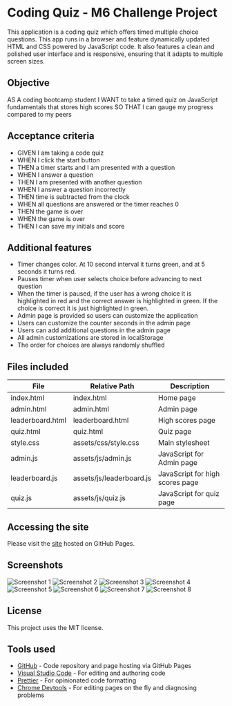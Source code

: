 # Coding Quiz - M6 Challenge Project

This application is a coding quiz which offers timed multiple choice questions.
This app runs in a browser and feature dynamically updated HTML and CSS powered by JavaScript code. It also features a clean and polished user interface and is responsive, ensuring that it adapts to multiple screen sizes.

## Objective
AS A coding bootcamp student
I WANT to take a timed quiz on JavaScript fundamentals that stores high scores
SO THAT I can gauge my progress compared to my peers

## Acceptance criteria
* GIVEN I am taking a code quiz
* WHEN I click the start button
* THEN a timer starts and I am presented with a question
* WHEN I answer a question
* THEN I am presented with another question
* WHEN I answer a question incorrectly
* THEN time is subtracted from the clock
* WHEN all questions are answered or the timer reaches 0
* THEN the game is over
* WHEN the game is over
* THEN I can save my initials and score

## Additional features
* Timer changes color. At 10 second interval it turns green, and at 5 seconds it turns red.
* Pauses timer when user selects choice before advancing to next question
* When the timer is paused, if the user has a wrong choice it is highlighted in red and the correct answer is highlighted in green. If the choice is correct it is just highlighted in green.
* Admin page is provided so users can customize the application
* Users can customize the counter seconds in the admin page
* Users can add additional questions in the admin page
* All admin customizations are stored in localStorage
* The order for choices are always randomly shuffled

## Files included
|File|Relative Path|Description|
|---|---|---|
|index.html|index.html|Home page|
|admin.html|admin.html|Admin page|
|leaderboard.html|leaderboard.html|High scores page|
|quiz.html|quiz.html|Quiz page|
|style.css|assets/css/style.css|Main stylesheet|
|admin.js|assets/js/admin.js|JavaScript for Admin page|
|leaderboard.js|assets/js/leaderboard.js|JavaScript for high scores page|
|quiz.js|assets/js/quiz.js|JavaScript for quiz page|

## Accessing the site
Please visit the [site](https://phil13131.github.io/M6_Code_Quiz/) hosted on GitHub Pages.

## Screenshots
![Screenshot 1](https://github.com/phil13131/M6_Coding_Quiz/blob/main/Screenshot_1.PNG)
![Screenshot 2](https://github.com/phil13131/M6_Coding_Quiz/blob/main/Screenshot_2.PNG)
![Screenshot 3](https://github.com/phil13131/M6_Coding_Quiz/blob/main/Screenshot_3.PNG)
![Screenshot 4](https://github.com/phil13131/M6_Coding_Quiz/blob/main/Screenshot_4.PNG)
![Screenshot 5](https://github.com/phil13131/M6_Coding_Quiz/blob/main/Screenshot_5.PNG)
![Screenshot 6](https://github.com/phil13131/M6_Coding_Quiz/blob/main/Screenshot_6.PNG)
![Screenshot 7](https://github.com/phil13131/M6_Coding_Quiz/blob/main/Screenshot_7.PNG)
![Screenshot 8](https://github.com/phil13131/M6_Coding_Quiz/blob/main/Screenshot_8.PNG)


## License
This project uses the MIT license.

## Tools used
* [GitHub](https://github.com/) - Code repository and page hosting via GitHub Pages
* [Visual Studio Code](https://code.visualstudio.com/) - For editing and authoring code
* [Prettier](https://prettier.io/) - For opinionated code formatting
* [Chrome Devtools](https://developers.google.com/web/tools/chrome-devtools) - For editing pages on the fly and diagnosing problems

